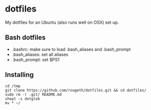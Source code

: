 # dotfiles
My dotfiles for an Ubuntu (also runs well on OSX) set up.

## Bash dotfiles
* .bashrc: make sure to load .bash_aliases and .bash_prompt
* .bash_aliases: set all aliases
* .bash_prompt: set $PS1

## Installing

```
cd /tmp
git clone https://github.com/rougeth/dotfiles.git && cd dotfiles/
sudo rm -r .git/ README.md
shopt -s dotglob
mv * ~/
```
